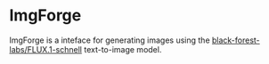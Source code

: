 # ImgForge
ImgForge is a inteface for generating images using the [black-forest-labs/FLUX.1-schnell](https://huggingface.co/black-forest-labs/FLUX.1-schnell) text-to-image model.
